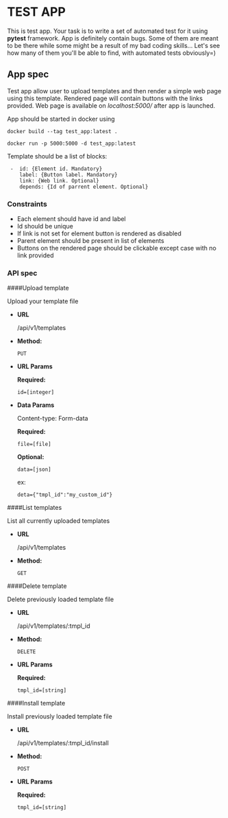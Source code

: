 # TEST APP

This is test app. Your task is to write a set of automated test for it using **pytest** framework.
App is definitely contain bugs. Some of them are meant to be there while some might be a result of my bad coding skills...
Let's see how many of them you'll be able to find, with automated tests obviously=)

## App spec

Test app allow user to upload templates and then render a simple web page using this template.
Rendered page will contain buttons with the links provided. 
Web page is available on *localhost:5000/* after app is launched.

App should be started in docker using

    docker build --tag test_app:latest .
    
    docker run -p 5000:5000 -d test_app:latest

Template should be a list of blocks:

     -  id: {Element id. Mandatory}
        label: {Button label. Mandatory}
        link: {Web link. Optional}
        depends: {Id of parrent element. Optional}
        
### Constraints

- Each element should have id and label
- Id should be unique
- If link is not set for element button is rendered as disabled
- Parent element should be present in list of elements
- Buttons on the rendered page should be clickable except case with no link provided

### API spec

####Upload template

  Upload your template file

* **URL**

  /api/v1/templates

* **Method:**

  `PUT`
  
*  **URL Params**

   **Required:**
 
   `id=[integer]`

* **Data Params**

  Content-type: Form-data
    
    **Required:**
 
   `file=[file]`
   
    **Optional:**
 
   `data=[json]`
   
   ex:
   
   `deta={"tmpl_id":"my_custom_id"}`
   
####List templates

  List all currently uploaded templates

* **URL**

  /api/v1/templates

* **Method:**

  `GET`

####Delete template

  Delete previously loaded template file

* **URL**

  /api/v1/templates/:tmpl_id

* **Method:**

  `DELETE`
  
*  **URL Params**

   **Required:**
 
   `tmpl_id=[string]`
   
####Install template

  Install previously loaded template file

* **URL**

  /api/v1/templates/:tmpl_id/install

* **Method:**

  `POST`
  
*  **URL Params**

   **Required:**
 
   `tmpl_id=[string]`